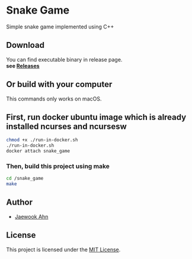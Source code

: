 # Snake Game

Simple snake game implemented using C++

## Download

You can find executable binary in release page.  
**see [Releases](https://github.com/Jaewoook/snake_game/releases)**

## Or build with your computer

This commands only works on macOS.

## First, run docker ubuntu image which is already installed ncurses and ncursesw

```sh
chmod +x ./run-in-docker.sh
./run-in-docker.sh
docker attach snake_game
```

### Then, build this project using make

```sh
cd /snake_game
make
```

## Author

- [Jaewook Ahn](https://github.com/Jaewoook)

## License

This project is licensed under the [MIT License](LICENSE).
